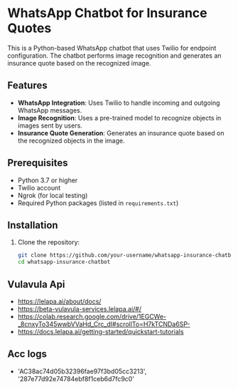 # WhatsApp Chatbot for Insurance Quotes

This is a Python-based WhatsApp chatbot that uses Twilio for endpoint configuration. The chatbot performs image recognition and generates an insurance quote based on the recognized image.

## Features

- **WhatsApp Integration**: Uses Twilio to handle incoming and outgoing WhatsApp messages.
- **Image Recognition**: Uses a pre-trained model to recognize objects in images sent by users.
- **Insurance Quote Generation**: Generates an insurance quote based on the recognized objects in the image.

## Prerequisites

- Python 3.7 or higher
- Twilio account
- Ngrok (for local testing)
- Required Python packages (listed in `requirements.txt`)

## Installation

1. Clone the repository:

   ```bash
   git clone https://github.com/your-username/whatsapp-insurance-chatbot.git
   cd whatsapp-insurance-chatbot


## Vulavula Api 
- https://lelapa.ai/about/docs/
- https://beta-vulavula-services.lelapa.ai/#/
- https://colab.research.google.com/drive/1EGCWe-_8cnxyTo345wwbVVaHd_Crc_dI#scrollTo=H7kTCNDa6SP-
- https://docs.lelapa.ai/getting-started/quickstart-tutorials

## Acc logs
 - 'AC38ac74d05b32396fae97f3bd05cc3213', '287e77d92e74784ebf8f1ceb6d7fc9c0'